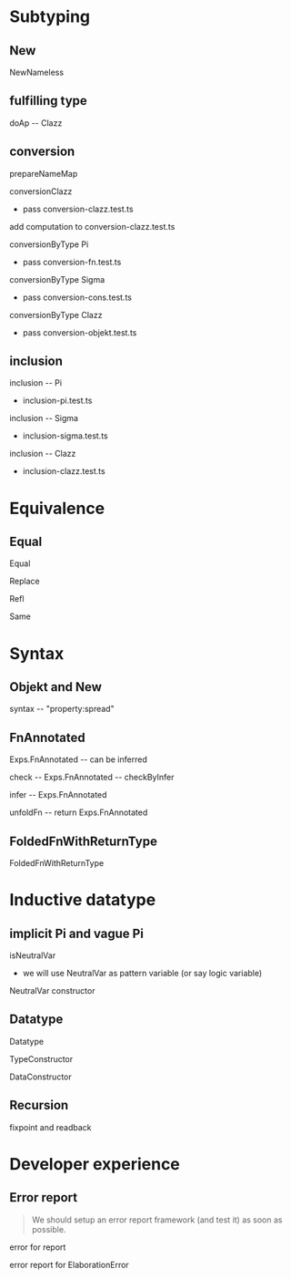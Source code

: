 # Subtyping

## New

NewNameless

## fulfilling type

doAp -- Clazz

## conversion

prepareNameMap

conversionClazz

- pass conversion-clazz.test.ts

add computation to conversion-clazz.test.ts

conversionByType Pi

- pass conversion-fn.test.ts

conversionByType Sigma

- pass conversion-cons.test.ts

conversionByType Clazz

- pass conversion-objekt.test.ts

## inclusion

inclusion -- Pi

- inclusion-pi.test.ts

inclusion -- Sigma

- inclusion-sigma.test.ts

inclusion -- Clazz

- inclusion-clazz.test.ts

# Equivalence

## Equal

Equal

Replace

Refl

Same

# Syntax

## Objekt and New

syntax -- "property:spread"

## FnAnnotated

Exps.FnAnnotated -- can be inferred

check -- Exps.FnAnnotated -- checkByInfer

infer -- Exps.FnAnnotated

unfoldFn -- return Exps.FnAnnotated

## FoldedFnWithReturnType

FoldedFnWithReturnType

# Inductive datatype

## implicit Pi and vague Pi

isNeutralVar

- we will use NeutralVar as pattern variable (or say logic variable)

NeutralVar constructor

## Datatype

Datatype

TypeConstructor

DataConstructor

## Recursion

fixpoint and readback

# Developer experience

## Error report

> We should setup an error report framework (and test it) as soon as possible.

error for report

error report for ElaborationError
